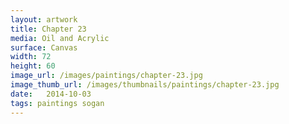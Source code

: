 ```yaml
---
layout: artwork
title: Chapter 23
media: Oil and Acrylic
surface: Canvas
width: 72
height: 60
image_url: /images/paintings/chapter-23.jpg
image_thumb_url: /images/thumbnails/paintings/chapter-23.jpg
date:   2014-10-03
tags: paintings sogan
---
```

